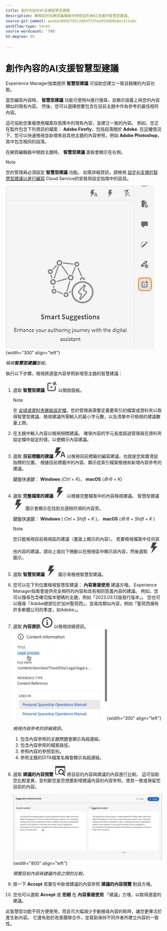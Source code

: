 ```yaml
---
title: 創作內容的AI支援智慧型建議
description: 瞭解如何在網頁編輯器中檢視並利用AI支援的智慧型建議。
source-git-commit: eea4a30b91fd5c28647fd7ea95dd8058ec411adc
workflow-type: tm+mt
source-wordcount: '748'
ht-degree: 0%

---
```




# 創作內容的AI支援智慧型建議

Experience Manager指南提供 **智慧型建議** 可協助您建立一致且精確的內容功能。

當您編寫內容時， **智慧型建議** 功能可使用AI進行搜尋，並顯示語義上與您的內容類似的現有內容。 然後，您可以選擇想要包含在目前主題中作為參考的最佳相符內容。

這可協助您重複使用檔案存放庫中的現有內容，並建立一致的內容。 例如，您正在製作包含下列資訊的檔案： **Adobe Firefly**，包括段落關於 **Adobe**. 在這種情況下，您可以快速檢視並新增來自其他主題的內容參照，例如 **Adobe Photoshop**，其中包含相同的段落。





在網頁編輯器中開啟主題時， **智慧型建議** 面板會顯示在右側。

>[!NOTE]
>
> 您的管理員必須設定 **智慧型建議** 功能。 如需詳細資訊，請檢視 [設定AI支援的智慧型建議以進行編寫](../cs-install-guide/conf-smart-suggestions.md) Cloud Service的安裝與設定指南中的區段。

![智慧型建議面板](images/smart-suggestions-panel.png){width="300" align="left"}

*檢視&#x200B;**智慧型建議**面板。*

執行以下步驟，檢視將適當內容參照新增至主題的智慧建議：

1. 選取 **智慧型建議** ![智慧型建議圖示](images/smart-suggestions-icon.svg) 以開啟面板。



   >[!NOTE]
   >
   > 在 [全域或資料夾層級設定檔](../cs-install-guide/conf-folder-level.md#conf-ai-smart-suggestions)，您的管理員需要定義要索引的檔案或資料夾以取得智慧型建議、檢視建議所需輸入的最小字元數，以及清單中可檢視的建議數量上限。

1. 在主題中輸入內容以檢視相關建議。 確保內容的字元長度超過管理員在資料夾設定檔中設定的值，以便顯示內容建議。

1. 選取 **目前標籤的建議** ![智慧建議目前標籤圖示](images/smart-suggestions-current-tag-icon.svg) 以檢視目前標籤的編寫建議，也就是您放置滑鼠指標的位置。  根據目前標籤中的內容，顯示從索引檔案檢視和新增內容參考的建議。

   鍵盤快速鍵： **Windows** (*Ctrl* + *K*)，  **macOS** (*命令* + *K*)
1. 選取 **完整檔案的建議**  ![智慧型建議完整檔案圖示](images/smart-suggestions-complete-document-icon.svg) 以根據完整檔案中的內容檢視建議。  智慧型建議![智慧型建議圖示](images/smart-suggestions-complete-document-icon.svg) 圖示會顯示在找到合適相符項的內容旁。

   鍵盤快速鍵： **Windows** ( *Ctrl* + *Shift* +  *K* )，  **macOS** (*命令* + *Shift* + *K* )

   >[!NOTE]
   >
   > 您只能檢視目前檢視區的建議（畫面上顯示的內容）。 若要檢視檔案中任何其他內容的建議，請向上或向下捲動以在檢視區中顯示該內容，然後選取 ![智慧型建議圖示](images/smart-suggestions-complete-document-icon.svg) 圖示。

1. 選取 **智慧型建議** ![智慧型建議圖示](images/smart-suggestions-complete-document-icon.svg) 圖示來檢視智慧型建議。
1. 您可以在下列位置檢視智慧型建議： **內容重複使用** 建議方塊。  Experience Manager指南會提供完全相符的內容和具有相同意義內容的建議。 例如，您可以搜尋包含確切版本號碼的主題，例如「2023.03.12版發行版本」。 您也可以搜尋「Adobe總部位於加州聖荷西」，並尋找類似內容，例如「聖荷西擁有許多軟體公司的季度，如Adobe」。
1. 選取 **內容資訊** ![內容資訊](images/smart-suggestions-content-info-icon.svg) 以檢視詳細資訊。
   ![內容資訊面板](images/smart-suggestions-content-information.png){width="300" align="left"}

   *檢視內容參考的詳細資訊。*

   1. 包含內容參照的主題標題會顯示為超連結。
   1. 包含內容參照的檔案路徑。
   1. 參照內容的參照型別。
   1. 參照主題的DITA檔案名稱會顯示為超連結。
1. 選取 **建議的內容預覽** ![智慧型建議預覽圖示](images/smart-suggestions-preview-icon.svg) 將目前的內容與建議的內容進行比較。 這可協助您比較差異，並判斷您是否想要新增建議內容的內容參照，使其一致或保留您目前的內容。

   ![建議的內容預覽](images/smart-suggestions-suggested-content-preview.png){width="800" align="left"}

   *預覽目前內容與建議內容之間的比較。*

1. 按一下 **Accept** 若要在中新增建議的內容參照 **建議的內容預覽** 對話方塊。
1. 您也可以選取 **Accept** 或 **拒絕** 在 **內容重複使用** 「建議」方塊，以取得適當的建議。



此智慧型功能不但方便使用，而且可大幅減少手動搜尋內容的耗時，讓您更專注於產生新內容。 它還有助於改善團隊合作，並幫助保持不同作者所建立內容的一致性。

